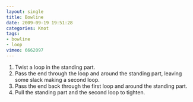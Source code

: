 ```yaml
---
layout: single
title: Bowline
date: 2009-09-19 19:51:28
categories: Knot
tags:
- bowline
- loop
vimeo: 6662097
---
```


1. Twist a loop in the standing part.
1. Pass the end through the loop and around the standing part, leaving some slack making a second loop.
1. Pass the end back through the first loop and around the standing part.
1. Pull the standing part and the second loop to tighten.

